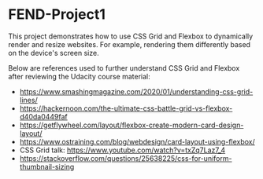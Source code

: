 # FEND-Project1

This project demonstrates how to use CSS Grid and Flexbox to dynamically render and resize websites. For example, rendering them differently based on the device's screen size.

Below are references used to further understand CSS Grid and Flexbox after reviewing the Udacity course material:
- https://www.smashingmagazine.com/2020/01/understanding-css-grid-lines/
- https://hackernoon.com/the-ultimate-css-battle-grid-vs-flexbox-d40da0449faf
- https://getflywheel.com/layout/flexbox-create-modern-card-design-layout/
- https://www.ostraining.com/blog/webdesign/card-layout-using-flexbox/
- CSS Grid talk: https://www.youtube.com/watch?v=txZq7Laz7_4
- https://stackoverflow.com/questions/25638225/css-for-uniform-thumbnail-sizing